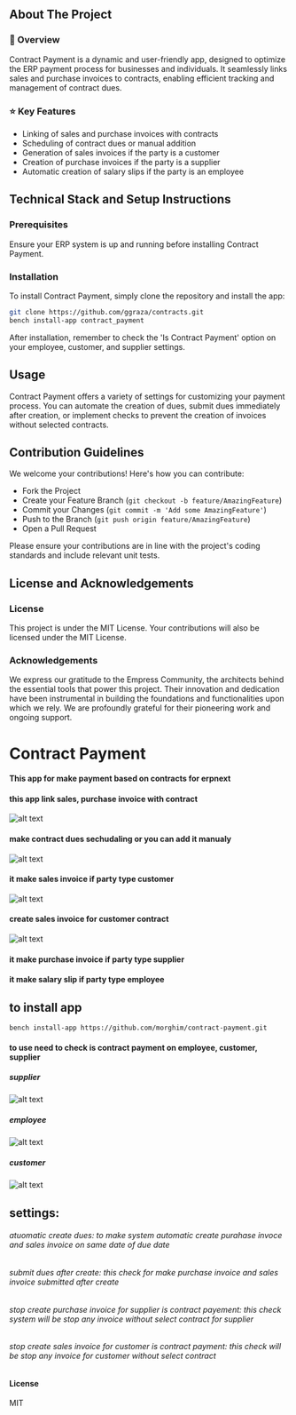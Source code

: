 ## About The Project

### 📘 Overview

Contract Payment is a dynamic and user-friendly app, designed to optimize the ERP payment process for businesses and individuals. It seamlessly links sales and purchase invoices to contracts, enabling efficient tracking and management of contract dues.

### ⭐ Key Features

- Linking of sales and purchase invoices with contracts
- Scheduling of contract dues or manual addition
- Generation of sales invoices if the party is a customer
- Creation of purchase invoices if the party is a supplier
- Automatic creation of salary slips if the party is an employee

## Technical Stack and Setup Instructions

### Prerequisites

Ensure your ERP system is up and running before installing Contract Payment.

### Installation

To install Contract Payment, simply clone the repository and install the app:

```sh
git clone https://github.com/ggraza/contracts.git
bench install-app contract_payment
```

After installation, remember to check the 'Is Contract Payment' option on your employee, customer, and supplier settings.

## Usage

Contract Payment offers a variety of settings for customizing your payment process. You can automate the creation of dues, submit dues immediately after creation, or implement checks to prevent the creation of invoices without selected contracts.

## Contribution Guidelines

We welcome your contributions! Here's how you can contribute:

- Fork the Project
- Create your Feature Branch (`git checkout -b feature/AmazingFeature`)
- Commit your Changes (`git commit -m 'Add some AmazingFeature'`)
- Push to the Branch (`git push origin feature/AmazingFeature`)
- Open a Pull Request

Please ensure your contributions are in line with the project's coding standards and include relevant unit tests.

## License and Acknowledgements

### License

This project is under the MIT License. Your contributions will also be licensed under the MIT License.

### Acknowledgements

We express our gratitude to the Empress Community, the architects behind the essential tools that power this project. Their innovation and dedication have been instrumental in building the foundations and functionalities upon which we rely. We are profoundly grateful for their pioneering work and ongoing support.
# Contract Payment

#### This app for make payment based on contracts for erpnext

#### this app link sales, purchase invoice with contract 
![alt text](https://github.com/morghim/contract-payment/blob/master/img/link-pur-invoice.gif)


#### make contract dues sechudaling or you can add it manualy
![alt text](https://github.com/morghim/contract-payment/blob/master/img/calc-dues.gif)


#### it make sales invoice if party type customer 

![alt text](https://github.com/morghim/contract-payment/blob/master/img/create-cont-sales-invoice.gif)

#### create sales invoice for customer contract
![alt text](https://github.com/morghim/contract-payment/blob/master/img/sales-invoice.gif)



#### it make purchase invoice if party type supplier

#### it make salary slip if party type employee 

## to install app 

`bench install-app https://github.com/morghim/contract-payment.git`

#### to use need to check is contract payment on employee, customer, supplier 

##### supplier
![alt text](https://github.com/morghim/contract-payment/blob/master/img/supplier.gif)

##### employee
![alt text](https://github.com/morghim/contract-payment/blob/master/img/employee.gif)

##### customer
![alt text](https://github.com/morghim/contract-payment/blob/master/img/customer.gif)




## settings:

###### atuomatic create dues: to make system automatic create purahase invoce and sales invoice on same date of due date
###### submit dues after create: this check for make purchase invoice and sales invoice submitted after create
###### stop create purchase invoice for supplier is contract payement: this check system will be stop any invoice without select contract for supplier
###### stop create sales invoice for customer is contract payment: this check will be stop any invoice for customer without select contract




#### License

MIT
